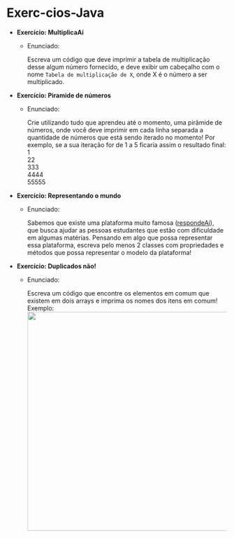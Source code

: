 # Exerc-cios-Java
- **Exercício: MultiplicaAí**
    - Enunciado:
        
        Escreva um código que deve imprimir a tabela de multiplicação desse algum número fornecido, e deve exibir um cabeçalho com o nome `Tabela de multiplicação de X`, onde X é o número a ser multiplicado.
        
- **Exercício: Piramide de números**
    - Enunciado:
        
        Crie utilizando tudo que aprendeu até o momento, uma pirâmide de números, onde você deve imprimir em cada linha separada a quantidade de números que está sendo iterado no momento! Por exemplo, se a sua iteração for de 1 a 5 ficaria assim o resultado final:<br/>
        1<br/>
        22<br/>
        333<br/>
        4444<br/>
        55555<br/>
        
- **Exercício: Representando o mundo**
    - Enunciado:
        
        Sabemos que existe uma plataforma muito famosa ([respondeAí](https://www.respondeai.com.br/)), que busca ajudar as pessoas estudantes que estão com dificuldade em algumas matérias. Pensando em algo que possa representar essa plataforma, escreva pelo menos 2 classes com propriedades e métodos que possa representar o modelo da plataforma!
      
- **Exercício: Duplicados não!**
    - Enunciado:
        
        Escreva um código que encontre os elementos em comum que existem em dois arrays e imprima os nomes dos itens em comum! Exemplo:<br/>
        <img src="https://bootcampra.notion.site/image/https%3A%2F%2Fs3-us-west-2.amazonaws.com%2Fsecure.notion-static.com%2F2bce4ba3-4daf-4583-a7a1-93f80708a434%2FScreenshot_2022-12-23_at_12.18.56.png?id=07f04068-b323-492b-adf6-dde8558c4415&table=block&spaceId=f797e032-5eb2-4c9d-beb7-cd7181e19e47&width=900&userId=&cache=v2" width="500" height="500" />
        
